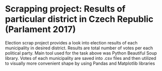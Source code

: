 # Scrapping project: Results of particular district in Czech Republic (Parlament 2017)

Election scrap project provides a look into election results of each municipality in desired district. Results are total number of votes per each political party.
Main tool used for the task above was Python Beautiful Soup library. Votes of each municipality are saved into .csv files and then utilized to visually more convenient shape
by using Pandas and Matplotlib libraries
